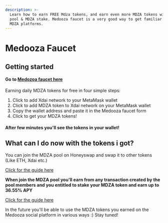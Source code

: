 ```yaml
---
description: >-
  Learn how to earn FREE Mdza tokens, and earn even more MDZA tokens with MDZA
  pool & MDZA stake. Medooza faucet is a very good way to get familiar with the
  MDZA platforms.
---
```


# Medooza Faucet

## Getting started

#### Go to [Medozoa faucet here](https://faucet.medooza.network)

Earning daily MDZA tokens for free in four simple steps:

1. Click to add Xdai network to your MetaMask wallet
2. Click to add MDZA token to Xdai network on your MetaMask wallet
3. Copy the wallet address and paste it in the Medooza faucet form
4. Click to get your MDZA tokens!

#### After few minutes you'll see the tokens in your wallet!

## What can I do now with the tokens i got?

You can join the MDZA pool on Honeyswap and swap it to other tokens (Like ETH, Xdai etc.)

[Click for the guide here](medooza-stake-program.md)

**When join the MDZA pool you'll earn from any transaction created by the pool members and you entitled to stake your MDZA token  and earn up to 36.55% APY**

[Click for the guide here](medooza-stake-program.md)

&#x20;In the future you'll be able to use the MDZA tokens you earned on the Medooza social platform in various ways :) Stay tuned!
